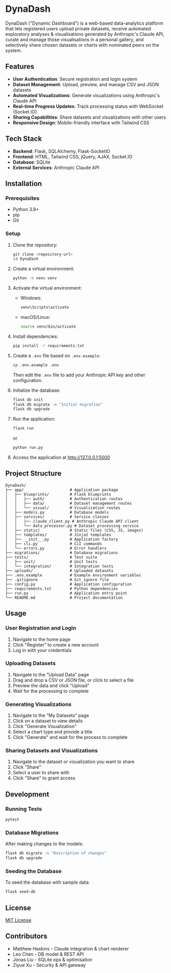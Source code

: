 # DynaDash

DynaDash ("Dynamic Dashboard") is a web-based data-analytics platform that lets registered users upload private datasets, receive automated exploratory analyses & visualisations generated by Anthropic's Claude API, curate and manage those visualisations in a personal gallery, and selectively share chosen datasets or charts with nominated peers on the system.

## Features

- **User Authentication**: Secure registration and login system
- **Dataset Management**: Upload, preview, and manage CSV and JSON datasets
- **Automated Visualizations**: Generate visualizations using Anthropic's Claude API
- **Real-time Progress Updates**: Track processing status with WebSocket (Socket.IO)
- **Sharing Capabilities**: Share datasets and visualizations with other users
- **Responsive Design**: Mobile-friendly interface with Tailwind CSS

## Tech Stack

- **Backend**: Flask, SQLAlchemy, Flask-SocketIO
- **Frontend**: HTML, Tailwind CSS, jQuery, AJAX, Socket.IO
- **Database**: SQLite
- **External Services**: Anthropic Claude API

## Installation

### Prerequisites

- Python 3.8+
- pip
- Git

### Setup

1. Clone the repository:
   ```bash
   git clone <repository-url>
   cd DynaDash
   ```

2. Create a virtual environment:
   ```bash
   python -m venv venv
   ```

3. Activate the virtual environment:
   - Windows:
     ```bash
     venv\Scripts\activate
     ```
   - macOS/Linux:
     ```bash
     source venv/bin/activate
     ```

4. Install dependencies:
   ```bash
   pip install -r requirements.txt
   ```

5. Create a `.env` file based on `.env.example`:
   ```bash
   cp .env.example .env
   ```
   Then edit the `.env` file to add your Anthropic API key and other configuration.

6. Initialize the database:
   ```bash
   flask db init
   flask db migrate -m "Initial migration"
   flask db upgrade
   ```

7. Run the application:
   ```bash
   flask run
   ```
   or
   ```bash
   python run.py
   ```

8. Access the application at http://127.0.0.1:5000

## Project Structure

```
DynaDash/
├── app/                    # Application package
│   ├── blueprints/         # Flask blueprints
│   │   ├── auth/           # Authentication routes
│   │   ├── data/           # Dataset management routes
│   │   └── visual/         # Visualization routes
│   ├── models.py           # Database models
│   ├── services/           # Service classes
│   │   ├── claude_client.py # Anthropic Claude API client
│   │   └── data_processor.py # Dataset processing service
│   ├── static/             # Static files (CSS, JS, images)
│   ├── templates/          # Jinja2 templates
│   ├── __init__.py         # Application factory
│   ├── cli.py              # CLI commands
│   └── errors.py           # Error handlers
├── migrations/             # Database migrations
├── tests/                  # Test suite
│   ├── unit/               # Unit tests
│   └── integration/        # Integration tests
├── uploads/                # Uploaded datasets
├── .env.example            # Example environment variables
├── .gitignore              # Git ignore file
├── config.py               # Application configuration
├── requirements.txt        # Python dependencies
├── run.py                  # Application entry point
└── README.md               # Project documentation
```

## Usage

### User Registration and Login

1. Navigate to the home page
2. Click "Register" to create a new account
3. Log in with your credentials

### Uploading Datasets

1. Navigate to the "Upload Data" page
2. Drag and drop a CSV or JSON file, or click to select a file
3. Preview the data and click "Upload"
4. Wait for the processing to complete

### Generating Visualizations

1. Navigate to the "My Datasets" page
2. Click on a dataset to view details
3. Click "Generate Visualization"
4. Select a chart type and provide a title
5. Click "Generate" and wait for the process to complete

### Sharing Datasets and Visualizations

1. Navigate to the dataset or visualization you want to share
2. Click "Share"
3. Select a user to share with
4. Click "Share" to grant access

## Development

### Running Tests

```bash
pytest
```

### Database Migrations

After making changes to the models:

```bash
flask db migrate -m "Description of changes"
flask db upgrade
```

### Seeding the Database

To seed the database with sample data:

```bash
flask seed-db
```

## License

[MIT License](LICENSE)

## Contributors

- Matthew Haskins - Claude integration & chart renderer
- Leo Chen - DB model & REST API
- Jonas Liu - SQLite ops & optimisation
- Ziyue Xu - Security & API gateway
